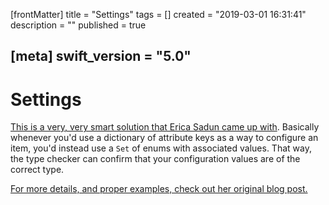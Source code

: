 [frontMatter]
title = "Settings"
tags = []
created = "2019-03-01 16:31:41"
description = ""
published = true

[meta]
swift_version = "5.0"
---

# Settings

[This is a very, very smart solution that Erica Sadun came up
with](http://ericasadun.com/2015/10/19/sets-vs-dictionaries-smackdown-in-swiftlang/?utm_campaign%3DSwift%252BSandbox&utm_medium%3Demail&utm_source%3DSwift_Sandbox_12).
Basically whenever you\'d use a dictionary of attribute keys as a way to
configure an item, you\'d instead use a `Set` of enums with associated
values. That way, the type checker can confirm that your configuration
values are of the correct type.

[For more details, and proper examples, check out her original blog
post.](http://ericasadun.com/2015/10/19/sets-vs-dictionaries-smackdown-in-swiftlang/?utm_campaign%3DSwift%252BSandbox&utm_medium%3Demail&utm_source%3DSwift_Sandbox_12)
